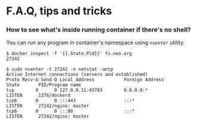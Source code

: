# F.A.Q, tips and tricks

### How to see what's inside running container if there's no shell?

You can run any program in container's namespace using `nsenter` utility.

```
$ docker inspect -f '{{.State.Pid}}' fs.neo.org
27242

$ sudo nsenter -t 27242 -n netstat -antp
Active Internet connections (servers and established)
Proto Recv-Q Send-Q Local Address           Foreign Address         State       PID/Program name
tcp        0      0 127.0.0.11:43783        0.0.0.0:*               LISTEN      1376/dockerd
tcp6       0      0 :::443                  :::*                    LISTEN      27242/nginx: master
tcp6       0      0 :::80                   :::*                    LISTEN      27242/nginx: master
```
